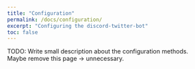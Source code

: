 ```yaml
---
title: "Configuration"
permalink: /docs/configuration/
excerpt: "Configuring the discord-twitter-bot"
toc: false
---
```


TODO:
Write small description about the configuration methods.  
Maybe remove this page -> unnecessary.
